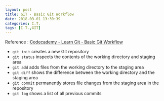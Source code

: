 ```yaml
---
layout: post
title: GIT - Basic Git Workflow
date: 2018-03-01 13:30:39
categories: I.T.
tags: [I.T.,GIT]
---
```

Reference : [Codecademy - Learn Git - Basic Git Workflow](https://www.codecademy.com/learn/learn-git)
<!--more-->
*  `git init` creates a new Git repository
*  `git status` inspects the contents of the working directory and staging area
*  `git add` adds files from the working directory to the staging area
*  `git diff` shows the difference between the working directory and the staging area
*  `git commit` permanently stores file changes from the staging area in the repository
*  `git log` shows a list of all previous commits
